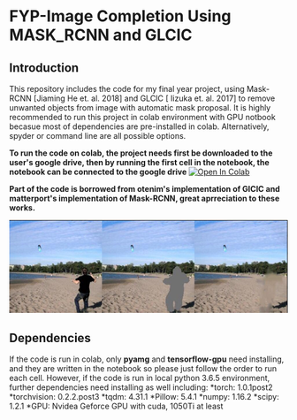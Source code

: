 # FYP-Image Completion Using MASK_RCNN and GLCIC
## Introduction
This repository includes the code for my final year project, using Mask-RCNN [Jiaming He et. al. 2018] and GLCIC [ Iizuka et. al. 2017] to remove unwanted objects from image with automatic mask proposal. It is highly recommended to run this project in colab environment with GPU notbook becasue most of dependencies are pre-installed in colab. Alternatively, spyder or command line are all possible options. 

**To run the code on colab, the project needs first be downloaded to the user's google drive, then by running the first cell in the notebook, the notebook can be connected to the google drive**
[![Open In Colab](https://colab.research.google.com/assets/colab-badge.svg)](https://colab.research.google.com/drive/1hFF1okczZxFA7QFUXbSJENjThbcJuSHB?authuser=4)

**Part of the code is borrowed from otenim's implementation of GICIC and matterport's implementation of Mask-RCNN, great aprreciation to these works.**

![Demo](https://raw.githubusercontent.com/zw4315/FYP/master/results/result/demo.jpg)

## Dependencies
If the code is run in colab, only **pyamg** and **tensorflow-gpu** need installing, and they are written in the notebook so please just follow the order to run each cell. However, if the code is run in local python 3.6.5 environment, further dependencies need installing as well including:
*torch: 1.0.1post2
*torchvision: 0.2.2.post3
*tqdm: 4.31.1
*Pillow: 5.4.1
*numpy: 1.16.2
*scipy: 1.2.1
*GPU: Nvidea Geforce GPU with cuda, 1050Ti at least 


